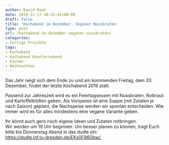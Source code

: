 ```yaml
---
author: David Rauh
date: 2019-12-17 18:32:41+00:00
draft: false
title: 'Kochabend im Dezember: Veganer Nussbraten'
type: post
url: /kochabend-im-dezember-veganer-nussbraten/
categories:
- Fertige Projekte
tags:
- Kochabend
- Kochabend Kennlernabend
- Kochen
- Weihnachten
---
```





Das Jahr neigt sich dem Ende zu und am kommenden Freitag, dem 20. Dezember, findet der letzte Kochabend 2019 statt.   
  
Passend zur Jahreszeit wird es ein Feiertagsessen mit Nussbraten,  Rotkraut und Kartoffelklößen geben. Als Vorspeise ist eine Suppe (mit  Zutaten je nach Saison) geplant, die Nachspeise werden wir spontan  entscheiden. Wie immer wird es für alles mindestens eine vegane Variante  geben.  
  
Ihr könnt auch gern noch eigene Ideen und Zutaten mitbringen.  
Wir werden um 19 Uhr beginnen. Um besser planen zu können, tragt Euch bitte bis Donnerstag Abend in das dudle ein:  
[ https://dudle.inf.tu-dresden.de/EKs0F86Gbw/  ](https://dudle.inf.tu-dresden.de/EKs0F86Gbw/ )



